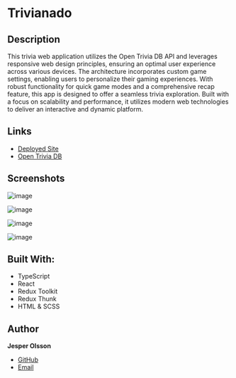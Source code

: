 # Trivianado

## Description

This trivia web application utilizes the Open Trivia DB API and leverages responsive web design principles, ensuring an optimal user experience across various devices. The architecture incorporates custom game settings, enabling users to personalize their gaming experiences. With robust functionality for quick game modes and a comprehensive recap feature, this app is designed to offer a seamless trivia exploration. Built with a focus on scalability and performance, it utilizes modern web technologies to deliver an interactive and dynamic platform.

## Links

- [Deployed Site](<https://trivianado.netlify.app> "https://trivianado.netlify.app")
- [Open Trivia DB](<https://opentdb.com/api_config.php> "https://opentdb.com/api_config.php")

## Screenshots

![image](https://github.com/JesperSkold/trivia-game/assets/89381381/c49733b2-6c11-4049-85cb-1a6df8247e11)

![image](https://github.com/JesperSkold/trivia-game/assets/89381381/cabbbf78-6805-4e64-8237-1f5ff33945b1)

![image](https://github.com/JesperSkold/trivia-game/assets/89381381/406405fd-9383-493a-bd3a-d9519cf91f03)

![image](https://github.com/JesperSkold/trivia-game/assets/89381381/be725231-c32b-45ff-a781-11a9f2365917)


## Built With:
- TypeScript
- React
- Redux Toolkit
- Redux Thunk
- HTML & SCSS

## Author

**Jesper Olsson**

- [GitHub](https://github.com/JesperSkold)
- [Email](mailto:jesperolsson.webdev@gmail.com?subject=Hi)
